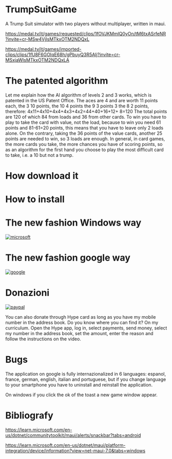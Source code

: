 
# TrumpSuitGame
A Trump Suit simulator with two players without multiplayer, written in maui.

https://medal.tv/it/games/requested/clips/1fOVJKMmlQ0yOn/tM6txASrfeNR?invite=cr-MSw4VjIsMTkxOTM2NDQxL

https://medal.tv/it/games/imported-clips/clips/1fU8F6GOIqE68h/gPbuyQ3R5AIj?invite=cr-MSxjaWIsMTkxOTM2NDQxLA

# The patented algorithm

Let me explain how the AI algorithm of levels 2 and 3 works, which is patented in the US Patent Office.
The aces are 4 and are worth 11 points each, the 3 10 points, the 10 4 points the 9 3 points 3 the 8 2 points, therefore: 4x11+4x10+4x4+4x3+4x2=44+40+16+12+ 8=120
The total points are 120 of which 84 from loads and 36 from other cards. To win you have to play to take the card with value, not the load, because to win you need 61 points and 81-61=20 points, this means that you have to leave only 2 loads alone.
On the contrary, taking the 36 points of the value cards, another 25 points are needed to win, so 3 loads are enough.
In general, in card games, the more cards you take, the more chances you have of scoring points, so as an algorithm for the first hand you choose to play the most difficult card to take, i.e. a 10 but not a trump.

# How download it

# How to install

# The new fashion Windows way

[![microsoft](https://get.microsoft.com/images/en-us%20dark.svg)](https://www.microsoft.com/store/apps/9N5D3NGL0S37)

# The new fashion google way

[![google](https://play.google.com/intl/en_us/badges/static/images/badges/en_badge_web_generic.png)](https://play.google.com/store/apps/details?id=org.altervista.numerone.trumpsuitgame&hl=en)

# Donazioni

[![paypal](https://www.paypalobjects.com/en_US/EN/i/btn/btn_donateCC_LG.gif)](https://www.paypal.com/cgi-bin/webscr?cmd=_s-xclick&hosted_button_id=H4ZHTFRCETWXG)

You can also donate through Hype card as long as you have my mobile number in the address book. Do you know where you can find it? On my curriculum.
Open the Hype app, log in, select payments, send money, select my number in the address book, set the amount, enter the reason and follow the instructions on the video.

# Bugs

The application on google is fully internazionalized in 6 languages: espanol, france, german, english, italian and portuguese, but if you change language to your smartphone you have to uninstall and reinstall the application.

On windows if you click the ok of the toast a new game window appear.

# Bibliografy
https://learn.microsoft.com/en-us/dotnet/communitytoolkit/maui/alerts/snackbar?tabs=android

https://learn.microsoft.com/en-us/dotnet/maui/platform-integration/device/information?view=net-maui-7.0&tabs=windows
